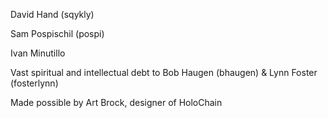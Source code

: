 David Hand (sqykly)

Sam Pospischil (pospi)

Ivan Minutillo

Vast spiritual and intellectual debt to Bob Haugen (bhaugen) & Lynn Foster (fosterlynn)

Made possible by Art Brock, designer of HoloChain
